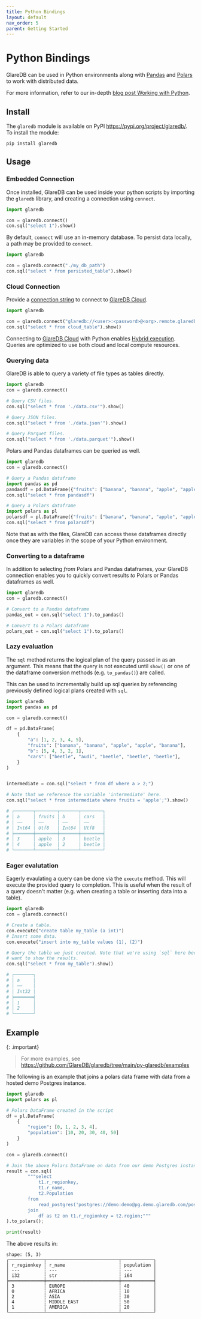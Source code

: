 ```yaml
---
title: Python Bindings
layout: default
nav_order: 5
parent: Getting Started
---
```


# Python Bindings

GlareDB can be used in Python environments along with [Pandas] and [Polars] to
work with distributed data.

For more information, refer to our in-depth [blog post Working with Python].

## Install

The `glaredb` module is available on PyPI <https://pypi.org/project/glaredb/>.
To install the module:

```console
pip install glaredb
```

## Usage

### Embedded Connection

Once installed, GlareDB can be used inside your python scripts by importing the
`glaredb` library, and creating a connection using `connect`.

```python
import glaredb

con = glaredb.connect()
con.sql("select 1").show()
```

By default, `connect` will use an in-memory database. To persist data locally,
a path may be provided to `connect`.

```python
import glaredb

con = glaredb.connect("./my_db_path")
con.sql("select * from persisted_table").show()
```

### Cloud Connection

Provide a [connection string] to connect to [GlareDB Cloud].

```python
import glaredb

con = glaredb.connect("glaredb://<user>:<password>@<org>.remote.glaredb.com:6443/<deployment-name>")
con.sql("select * from cloud_table").show()
```

Connecting to [GlareDB Cloud] with Python enables [Hybrid execution]. Queries
are optimized to use both cloud and local compute resources.

### Querying data

GlareDB is able to query a variety of file types as tables directly.

```python
import glaredb
con = glaredb.connect()

# Query CSV files.
con.sql("select * from './data.csv'").show()

# Query JSON files.
con.sql("select * from './data.json'").show()

# Query Parquet files.
con.sql("select * from './data.parquet'").show()
```

Polars and Pandas dataframes can be queried as well.

```python
import glaredb
con = glaredb.connect()

# Query a Pandas dataframe
import pandas as pd
pandasdf = pd.DataFrame({"fruits": ["banana", "banana", "apple", "apple", "banana"]})
con.sql("select * from pandasdf")

# Query a Polars dataframe
import polars as pl
polarsdf = pl.DataFrame({"fruits": ["banana", "banana", "apple", "apple", "banana"]})
con.sql("select * from polarsdf")
```

Note that as with the files, GlareDB can access these dataframes directly once they
are variables in the scope of your Python environment.

### Converting to a dataframe

In addition to selecting _from_ Polars and Pandas dataframes, your GlareDB connection
enables you to quickly convert results _to_ Polars or Pandas dataframes as well.

```python
import glaredb
con = glaredb.connect()

# Convert to a Pandas dataframe
pandas_out = con.sql("select 1").to_pandas()

# Convert to a Polars dataframe
polars_out = con.sql("select 1").to_polars()
```

### Lazy evaluation

The `sql` method returns the logical plan of the query passed in as an
argument. This means that the query is not executed until `show()` or one of
the dataframe conversion methods (e.g. `to_pandas()`) are called.

This can be used to incrementally build up sql queries by referencing previously
defined logical plans created with `sql`.

```python
import glaredb
import pandas as pd

con = glaredb.connect()

df = pd.DataFrame(
    {
        "a": [1, 2, 3, 4, 5],
        "fruits": ["banana", "banana", "apple", "apple", "banana"],
        "b": [5, 4, 3, 2, 1],
        "cars": ["beetle", "audi", "beetle", "beetle", "beetle"],
    }
)


intermediate = con.sql("select * from df where a > 2;")

# Note that we reference the variable 'intermediate' here.
con.sql("select * from intermediate where fruits = 'apple';").show()

# ┌───────┬────────┬───────┬────────┐
# │ a     │ fruits │ b     │ cars   │
# │ ──    │ ──     │ ──    │ ──     │
# │ Int64 │ Utf8   │ Int64 │ Utf8   │
# ╞═══════╪════════╪═══════╪════════╡
# │ 3     │ apple  │ 3     │ beetle │
# │ 4     │ apple  │ 2     │ beetle │
# └───────┴────────┴───────┴────────┘
```

### Eager evalutation

Eagerly evaulating a query can be done via the `execute` method. This will
execute the provided query to completion. This is useful when the result of a
query doesn't matter (e.g. when creating a table or inserting data into a
table).

```python
import glaredb
con = glaredb.connect()

# Create a table.
con.execute("create table my_table (a int)")
# Insert some data.
con.execute("insert into my_table values (1), (2)")

# Query the table we just created. Note that we're using `sql` here because we
# want to show the results.
con.sql("select * from my_table").show()

# ┌───────┐
# │ a     │
# │ ──    │
# │ Int32 │
# ╞═══════╡
# │ 1     │
# │ 2     │
# └───────┘
```

## Example

{: .important}

> For more examples, see <https://github.com/GlareDB/glaredb/tree/main/py-glaredb/examples>

The following is an example that joins a polars data frame with data from a
hosted demo Postgres instance.

```python
import glaredb
import polars as pl

# Polars DataFrame created in the script
df = pl.DataFrame(
    {
        "region": [0, 1, 2, 3, 4],
        "population": [10, 20, 30, 40, 50]
    }
)

con = glaredb.connect()

# Join the above Polars DataFrame on data from our demo Postgres instance
result = con.sql(
        """select
            t1.r_regionkey,
            t1.r_name,
            t2.Population
        from
            read_postgres('postgres://demo:demo@pg.demo.glaredb.com/postgres', 'public', 'region') as t1
        join
            df as t2 on t1.r_regionkey = t2.region;"""
).to_polars();

print(result)
```

The above results in:

```console
shape: (5, 3)
┌─────────────┬───────────────────────────┬────────────┐
│ r_regionkey ┆ r_name                    ┆ population │
│ ---         ┆ ---                       ┆ ---        │
│ i32         ┆ str                       ┆ i64        │
╞═════════════╪═══════════════════════════╪════════════╡
│ 3           ┆ EUROPE                    ┆ 40         │
│ 0           ┆ AFRICA                    ┆ 10         │
│ 2           ┆ ASIA                      ┆ 30         │
│ 4           ┆ MIDDLE EAST               ┆ 50         │
│ 1           ┆ AMERICA                   ┆ 20         │
└─────────────┴───────────────────────────┴────────────┘
```

[Pandas]: https://github.com/pandas-dev/pandas
[Polars]: https://github.com/pola-rs/polars
[blog post Working with Python]: https://glaredb.com/blog/working-with-python
[GlareDB Cloud]: https://console.glaredb.com
[connection string]: /glaredb/hybrid-execution/#getting-started-with-hybrid-execution
[Hybrid execution]: /glaredb/hybrid-execution
